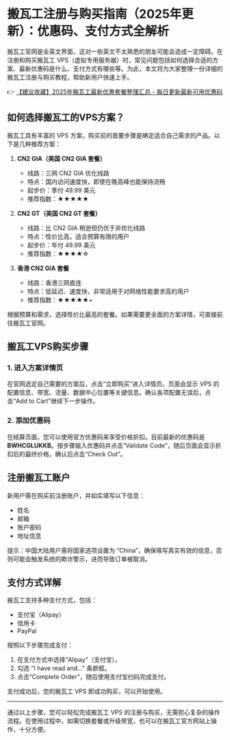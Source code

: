 # 搬瓦工注册与购买指南（2025年更新）：优惠码、支付方式全解析

搬瓦工官网是全英文界面，这对一些英文不太熟悉的朋友可能会造成一定障碍。在注册和购买搬瓦工 VPS（虚拟专用服务器）时，常见问题包括如何选择合适的方案、最新优惠码是什么、支付方式有哪些等。为此，本文将为大家整理一份详细的搬瓦工注册与购买教程，帮助新用户快速上手。

👉 [【建议收藏】2025年搬瓦工最新优惠套餐整理汇总 - 每日更新最新可用优惠码](https://bit.ly/banwagon)

## 如何选择搬瓦工的VPS方案？

搬瓦工具有丰富的 VPS 方案，购买前的首要步骤是确定适合自己需求的产品。以下是几种推荐方案：

1. **CN2 GIA（美国 CN2 GIA 套餐）**  
   - 线路：三网 CN2 GIA 优化线路  
   - 特点：国内访问速度快，即使在晚高峰也能保持流畅  
   - 起步价：季付 49.99 美元  
   - 推荐指数：★★★★★  

2. **CN2 GT（美国 CN2 GT 套餐）**  
   - 线路：比 CN2 GIA 稍逊但仍优于非优化线路  
   - 特点：性价比高，适合预算有限的用户  
   - 起步价：年付 49.99 美元  
   - 推荐指数：★★★★☆  

3. **香港 CN2 GIA 套餐**  
   - 线路：香港三网直连  
   - 特点：低延迟、速度快，非常适用于对网络性能要求高的用户  
   - 推荐指数：★★★★★+  

根据预算和需求，选择性价比最高的套餐。如果需要更全面的方案详情，可直接前往搬瓦工官网。

## 搬瓦工VPS购买步骤

### 1. 进入方案详情页  
在官网选定自己需要的方案后，点击“立即购买”进入详情页。页面会显示 VPS 的配置信息、带宽、流量、数据中心位置等关键信息。确认各项配置无误后，点击“Add to Cart”继续下一步操作。

### 2. 添加优惠码  
在结算页面，您可以使用官方优惠码来享受价格折扣。目前最新的优惠码是 **BWHCGLUKKB**。按步骤输入优惠码并点击“Validate Code”，随后页面会显示折扣后的最终价格，确认后点击“Check Out”。

## 注册搬瓦工账户

新用户需在购买前注册账户，并如实填写以下信息：  
- 姓名  
- 邮箱  
- 账户密码  
- 地址信息  

提示：中国大陆用户需将国家选项设置为 “China”，确保填写真实有效的信息，否则可能会触发系统的欺诈警示，进而导致订单被取消。

## 支付方式详解

搬瓦工支持多种支付方式，包括：  
- 支付宝（Alipay）  
- 信用卡  
- PayPal  

按照以下步骤完成支付：  
1. 在支付方式中选择“Alipay”（支付宝）。  
2. 勾选 "I have read and..." 条款框。  
3. 点击“Complete Order”，随后使用支付宝扫码完成支付。

支付成功后，您的搬瓦工 VPS 即成功购买，可以开始使用。

---

通过以上步骤，您可以轻松完成搬瓦工 VPS 的注册与购买，无需担心复杂的操作流程。在使用过程中，如需切换套餐或升级带宽，也可以在搬瓦工官方网站上操作，十分方便。